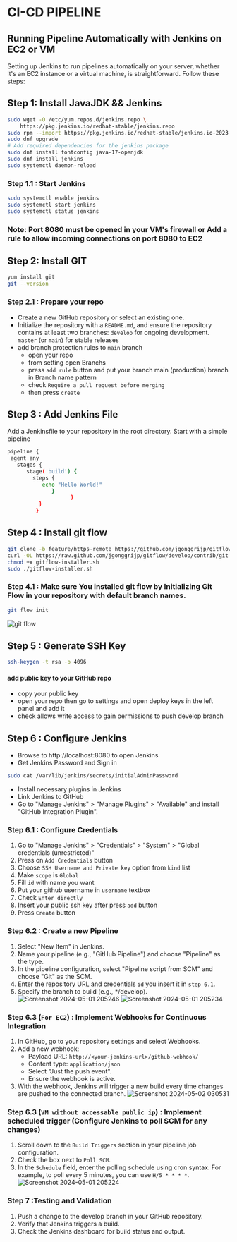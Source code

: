 # CI-CD PIPELINE
## Running Pipeline Automatically with Jenkins on EC2 or VM
Setting up Jenkins to run pipelines automatically on your server, whether it's an EC2 instance or a virtual machine, is straightforward. 
Follow these steps:
## Step 1: Install JavaJDK && Jenkins
```bash
sudo wget -O /etc/yum.repos.d/jenkins.repo \
    https://pkg.jenkins.io/redhat-stable/jenkins.repo
sudo rpm --import https://pkg.jenkins.io/redhat-stable/jenkins.io-2023.key
sudo dnf upgrade
# Add required dependencies for the jenkins package
sudo dnf install fontconfig java-17-openjdk
sudo dnf install jenkins
sudo systemctl daemon-reload
```
### Step 1.1 : Start Jenkins
```bash
sudo systemctl enable jenkins
sudo systemctl start jenkins
sudo systemctl status jenkins
```
### Note: Port 8080 must be opened in your VM's firewall or Add a rule to allow incoming connections on port 8080 to EC2

## Step 2: Install GIT
```bash
yum install git
git --version
```
### Step 2.1 : Prepare your repo
- Create a new GitHub repository or select an existing one.
- Initialize the repository with a `README.md`, and ensure the repository contains at least two branches:
`develop` for ongoing development.
`master` (or `main`) for stable releases
- add branch protection rules to `main` branch
  - open your repo
  - from setting open Branchs
  - press `add rule` button and put your branch main (production) branch in Branch name pattern
  - check `Require a pull request before merging`
  - then press `create`
## Step 3 : Add Jenkins File
Add a Jenkinsfile to your repository in the root directory. Start with a
simple pipeline
```bash
pipeline {
 agent any
   stages {
      stage('build') {
        steps {
           echo "Hello World!"
              }
                    }
          }
         }
```
## Step 4 : Install git flow
```bash
git clone -b feature/https-remote https://github.com/jgonggrijp/gitflow.git
curl -OL https://raw.github.com/jgonggrijp/gitflow/develop/contrib/git flow-installer.sh
chmod +x gitflow-installer.sh
sudo ./gitflow-installer.sh
```
### Step 4.1 : Make sure You installed git flow by Initializing Git Flow in your repository with default branch names.
```bash
git flow init
```
![git flow](https://github.com/Mohamed5ames/CI-CD/assets/50241889/805fcdea-1203-4fdd-a941-7acc7f44416d)

## Step 5 : Generate SSH Key
```bash
ssh-keygen -t rsa -b 4096
```
####  add public key to your GitHub repo 
- copy your public key
- open your repo then go to settings and open deploy keys in the left panel and add it
- check allows write access to gain permissions to push develop branch
  
## Step 6 : Configure Jenkins 
- Browse to http://localhost:8080 to open Jenkins
- Get Jenkins Password and Sign in
```bash
sudo cat /var/lib/jenkins/secrets/initialAdminPassword
```
- Install necessary plugins in Jenkins
- Link Jenkins to GitHub
- Go to "Manage Jenkins" > "Manage Plugins" > "Available" and install "GitHub Integration Plugin".
### Step 6.1 : Configure Credentials
1. Go to "Manage Jenkins" > "Credentials" > "System" > "Global credentials (unrestricted)"
2. Press on `Add Credentials` button 
3. Choose `SSH Username and Private key` option from `kind` list
4. Make `scope` is `Global`
5. Fill `id` with name you want 
6. Put your github username in `username` textbox
7. Check `Enter directly`
8. Insert your public ssh key after press `add` button
9. Press `Create` button
### Step 6.2 : Create a new Pipeline

1. Select "New Item" in Jenkins.
2. Name your pipeline (e.g., "GitHub Pipeline") and choose "Pipeline" as the type.
3. In the pipeline configuration, select "Pipeline script from SCM" and choose "Git" as the SCM.
4. Enter the repository URL and credentials `id` you insert it in `step 6.1`.
5. Specify the branch to build (e.g., */develop).
![Screenshot 2024-05-01 205246](https://github.com/Mohamed5ames/CI-CD/assets/50241889/498a5882-d7b0-4f00-8261-149b4cff799f)
![Screenshot 2024-05-01 205234](https://github.com/Mohamed5ames/CI-CD/assets/50241889/17ae7f8b-59d1-4044-9040-a50347c1147c)

### Step 6.3 (`For EC2`) : Implement Webhooks for Continuous Integration 

1. In GitHub, go to your repository settings and select Webhooks.
2. Add a new webhook:
   - Payload URL: `http://<your-jenkins-url>/github-webhook/`
   - Content type: `application/json`
   - Select "Just the push event".
   - Ensure the webhook is active.
3. With the webhook, Jenkins will trigger a new build every time changes are pushed to the connected branch.
   ![Screenshot 2024-05-02 030531](https://github.com/Mohamed5ames/CI-CD/assets/50241889/8bd9cc88-6447-4cb6-a0a1-19faf9d13f0f)

### Step 6.3 (`VM without accessable public ip`) : Implement scheduled trigger (Configure Jenkins to poll SCM for any changes)

1. Scroll down to the `Build Triggers` section in your pipeline job configuration.
2. Check the box next to `Poll SCM`.
3. In the `Schedule` field, enter the polling schedule using cron syntax. 
   For example, to poll every 5 minutes, you can use `H/5 * * * *`.
![Screenshot 2024-05-01 205224](https://github.com/Mohamed5ames/CI-CD/assets/50241889/f059fd94-1720-44b7-8e6e-e7d074719bd9)
### Step 7 :Testing and Validation

1. Push a change to the develop branch in your GitHub repository.
2. Verify that Jenkins triggers a build.
3. Check the Jenkins dashboard for build status and output.
